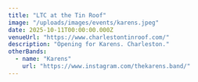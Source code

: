 ```yaml
---
title: "LTC at the Tin Roof"
image: "/uploads/images/events/karens.jpeg"
date: 2025-10-11T00:00:00.000Z
venueUrl: "https://www.charlestontinroof.com/"
description: "Opening for Karens. Charleston."
otherBands:
  - name: "Karens"
    url: "https://www.instagram.com/thekarens.band/"
---
```

